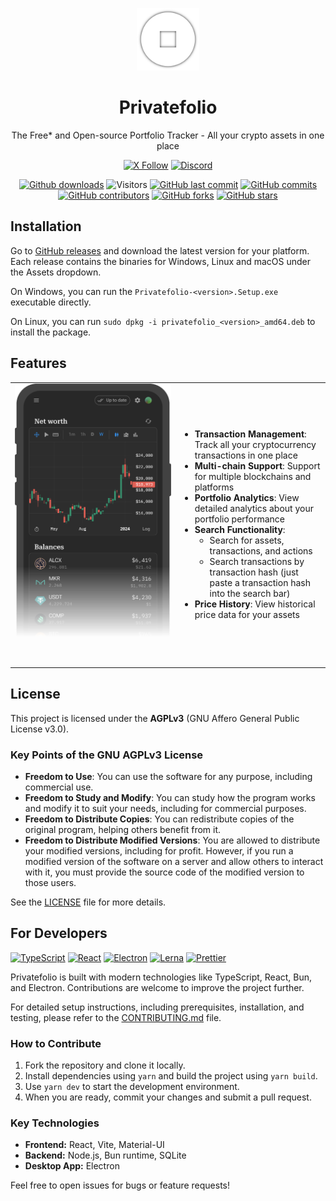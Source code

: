 <!-- markdownlint-disable MD033 -->
<!-- markdownlint-disable MD041 -->

<p align="center">
  <img src="https://github.com/privatefolio/privatefolio/blob/main/packages/electron/src/app-icon.png?raw=true" alt="Privatefolio Logo" width="100">
</p>

<h1 align="center">Privatefolio</h1>

<p align="center">
  The Free* and Open-source Portfolio Tracker - All your crypto assets in one place
</p>

<div align="center">

[![X Follow](https://img.shields.io/twitter/follow/PrivatefolioApp)](https://twitter.com/PrivatefolioApp)
[![Discord](https://img.shields.io/discord/1200080531581321246.svg?label=&logo=discord&logoColor=ffffff&color=7389D8&labelColor=6A7EC2)](https://discord.gg/YHHu9nK8VD)

</div>

<div align="center">

[![Github downloads](https://img.shields.io/github/downloads/privatefolio/privatefolio/total.svg?style=flat)](https://GitHub.com/privatefolio/privatefolio/releases/)
![Visitors](https://api.visitorbadge.io/api/visitors?path=privatefolio%2Fprivatefolio%20&style=flat)
[![GitHub last commit](https://img.shields.io/github/last-commit/privatefolio/privatefolio?style=flat)](https://github.com/privatefolio/privatefolio/commits/main)
[![GitHub commits](https://img.shields.io/github/commit-activity/t/privatefolio/privatefolio)](https://GitHub.com/privatefolio/privatefolio/commit/)
[![GitHub contributors](https://img.shields.io/github/contributors/privatefolio/privatefolio.svg?style=flat)](https://github.com/privatefolio/privatefolio/graphs/contributors)
[![GitHub forks](https://img.shields.io/github/forks/privatefolio/privatefolio?style=flat)](https://github.com/privatefolio/privatefolio/forks)
[![GitHub stars](https://img.shields.io/github/stars/privatefolio/privatefolio?style=flat)](https://github.com/privatefolio/privatefolio/stargazers)

</div>


## Installation

Go to [GitHub releases](https://github.com/privatefolio/privatefolio/releases) and download the latest version for your platform. Each release contains the binaries for Windows, Linux and macOS under the Assets dropdown.

On Windows, you can run the `Privatefolio-<version>.Setup.exe` executable directly.

On Linux, you can run `sudo dpkg -i privatefolio_<version>_amd64.deb` to install the package.

## Features

<table>
<tr>
<td width="250">
<div style="width: 250px; height: 450px; overflow: hidden;">
<img src="https://github.com/privatefolio/privatefolio/blob/main/packages/frontend/public/landing/mobile-demo.png?raw=true" alt="Privatefolio screenshot" style="width: 250px; height: 450px; object-fit: cover; object-position: top; mask-image: linear-gradient(to bottom, rgba(0,0,0,1) 65%, rgba(0,0,0,0) 90%);">
</div>
</td>
<td>

- **Transaction Management**: Track all your cryptocurrency transactions in one place
- **Multi-chain Support**: Support for multiple blockchains and platforms
- **Portfolio Analytics**: View detailed analytics about your portfolio performance
- **Search Functionality**:
  - Search for assets, transactions, and actions
  - Search transactions by transaction hash (just paste a transaction hash into the search bar)
- **Price History**: View historical price data for your assets

</td>
</tr>
</table>

## License

This project is licensed under the **AGPLv3** (GNU Affero General Public License v3.0).

### Key Points of the GNU AGPLv3 License

- **Freedom to Use**: You can use the software for any purpose, including commercial use.
- **Freedom to Study and Modify**: You can study how the program works and modify it to suit your needs, including for commercial purposes.
- **Freedom to Distribute Copies**: You can redistribute copies of the original program, helping others benefit from it.
- **Freedom to Distribute Modified Versions**: You are allowed to distribute your modified versions, including for profit. However, if you run a modified version of the software on a server and allow others to interact with it, you must provide the source code of the modified version to those users.

See the [LICENSE](LICENSE) file for more details.

## For Developers

[![TypeScript](https://img.shields.io/badge/TypeScript-007ACC?style=flat&logo=typescript&logoColor=white)](https://typescriptlang.org/)
[![React](https://img.shields.io/badge/React-20232A.svg?style=flat&logo=react&logoColor=61DAFB)](https://reactjs.org/)
[![Electron](https://img.shields.io/badge/Electron-2B2E3A?style=flat&logo=electron&logoColor=9FEAF9)](https://electronjs.org/)
[![Lerna](https://img.shields.io/badge/Lerna-blueviolet?style=flat&logo=lerna&logoColor=white)](https://lerna.js.org/)
[![Prettier](https://img.shields.io/badge/Prettier-1A2C34?style=flat&logo=prettier&logoColor=F7BA3E)](https://prettier.io/)

Privatefolio is built with modern technologies like TypeScript, React, Bun, and Electron. Contributions are welcome to improve the project further.

For detailed setup instructions, including prerequisites, installation, and testing, please refer to the [CONTRIBUTING.md](CONTRIBUTING.md) file.

### How to Contribute

1. Fork the repository and clone it locally.
2. Install dependencies using `yarn` and build the project using `yarn build`.
3. Use `yarn dev` to start the development environment.
4. When you are ready, commit your changes and submit a pull request.

### Key Technologies

- **Frontend:** React, Vite, Material-UI
- **Backend:** Node.js, Bun runtime, SQLite
- **Desktop App:** Electron

Feel free to open issues for bugs or feature requests!

